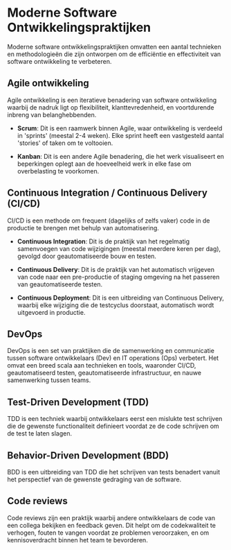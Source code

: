 # Moderne Software Ontwikkelingspraktijken

Moderne software ontwikkelingspraktijken omvatten een aantal technieken en methodologieën die zijn ontworpen om de efficiëntie en effectiviteit van software ontwikkeling te verbeteren.

## Agile ontwikkeling

Agile ontwikkeling is een iteratieve benadering van software ontwikkeling waarbij de nadruk ligt op flexibiliteit, klanttevredenheid, en voortdurende inbreng van belanghebbenden.

- **Scrum**: Dit is een raamwerk binnen Agile, waar ontwikkeling is verdeeld in 'sprints' (meestal 2-4 weken). Elke sprint heeft een vastgesteld aantal 'stories' of taken om te voltooien.

- **Kanban**: Dit is een andere Agile benadering, die het werk visualiseert en beperkingen oplegt aan de hoeveelheid werk in elke fase om overbelasting te voorkomen.

## Continuous Integration / Continuous Delivery (CI/CD)

CI/CD is een methode om frequent (dagelijks of zelfs vaker) code in de productie te brengen met behulp van automatisering.

- **Continuous Integration**: Dit is de praktijk van het regelmatig samenvoegen van code wijzigingen (meestal meerdere keren per dag), gevolgd door geautomatiseerde bouw en testen.

- **Continuous Delivery**: Dit is de praktijk van het automatisch vrijgeven van code naar een pre-productie of staging omgeving na het passeren van geautomatiseerde testen.

- **Continuous Deployment**: Dit is een uitbreiding van Continuous Delivery, waarbij elke wijziging die de testcyclus doorstaat, automatisch wordt uitgevoerd in productie.

## DevOps

DevOps is een set van praktijken die de samenwerking en communicatie tussen software ontwikkelaars (Dev) en IT operations (Ops) verbetert. Het omvat een breed scala aan technieken en tools, waaronder CI/CD, geautomatiseerd testen, geautomatiseerde infrastructuur, en nauwe samenwerking tussen teams.

## Test-Driven Development (TDD)

TDD is een techniek waarbij ontwikkelaars eerst een mislukte test schrijven die de gewenste functionaliteit definieert voordat ze de code schrijven om de test te laten slagen.

## Behavior-Driven Development (BDD)

BDD is een uitbreiding van TDD die het schrijven van tests benadert vanuit het perspectief van de gewenste gedraging van de software.

## Code reviews

Code reviews zijn een praktijk waarbij andere ontwikkelaars de code van een collega bekijken en feedback geven. Dit helpt om de codekwaliteit te verhogen, fouten te vangen voordat ze problemen veroorzaken, en om kennisoverdracht binnen het team te bevorderen.

